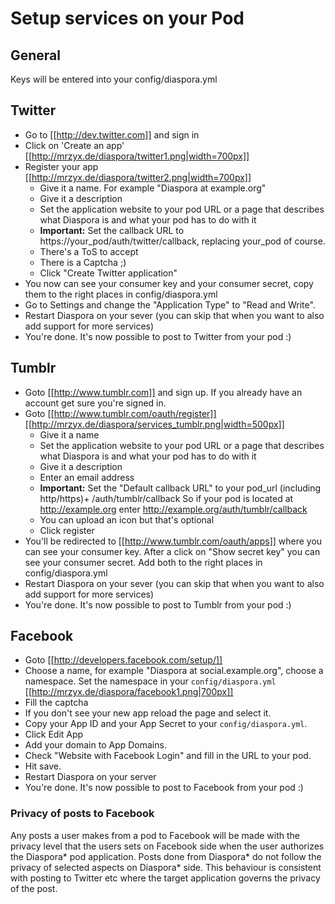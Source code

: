 # Setup services on your Pod

## General

Keys will be entered into your config/diaspora.yml

## Twitter

* Go to [[http://dev.twitter.com]] and sign in
* Click on 'Create an app'
  [[http://mrzyx.de/diaspora/twitter1.png|width=700px]]
* Register your app
  [[http://mrzyx.de/diaspora/twitter2.png|width=700px]]
    * Give it a name.  For example "Diaspora at example.org"
    * Give it a description
    * Set the application website to your pod URL or a page that describes what Diaspora is and what your pod has to do with it
    * **Important:** Set the callback URL to https://your_pod/auth/twitter/callback, replacing your_pod of course.
    * There's a ToS to accept
    * There is a Captcha  ;)
    * Click "Create Twitter application"
* You now can see your consumer key and your consumer secret, copy them to the right places in config/diaspora.yml
* Go to Settings and change the "Application Type" to "Read and Write".
* Restart Diaspora on your sever (you can skip that when you want to also add support for more services) 
* You're done. It's now possible to post to Twitter from your pod :)

## Tumblr

* Goto [[http://www.tumblr.com]] and sign up. If you already have an account get sure you're signed in.
* Goto [[http://www.tumblr.com/oauth/register]]        
  [[http://mrzyx.de/diaspora/services_tumblr.png|width=500px]]
    * Give it a name
    * Set the application website to your pod URL or a page that describes what Diaspora is and what your pod has to do with it
    * Give it a description
    * Enter an email address
    * **Important:** Set the "Default callback URL" to your pod_url (including http/https)+ /auth/tumblr/callback So if your pod is located at http://example.org enter http://example.org/auth/tumblr/callback
    * You can upload an icon but that's optional
    * Click register
* You'll be redirected to [[http://www.tumblr.com/oauth/apps]] where you can see your consumer key. After a click on "Show secret key" you can see your consumer secret. Add both to the right places in config/diaspora.yml
* Restart Diaspora on your sever (you can skip that when you want to also add support for more services) 
* You're done. It's now possible to post to Tumblr from your pod :)


## Facebook

* Goto [[http://developers.facebook.com/setup/]]
* Choose a name, for example "Diaspora at social.example.org", choose a namespace. Set the namespace in your `config/diaspora.yml` [[http://mrzyx.de/diaspora/facebook1.png|700px]]
* Fill the captcha
* If you don't see your new app reload the page and select it.
* Copy your App ID and your App Secret to your `config/diaspora.yml`.
* Click Edit App
* Add your domain to App Domains.
* Check "Website with Facebook Login" and fill in the URL to your pod.
* Hit save.
* Restart Diaspora on your server
* You're done. It's now possible to post to Facebook from your pod :)

### Privacy of posts to Facebook

Any posts a user makes from a pod to Facebook will be made with the privacy level that the users sets on Facebook side when the user authorizes the Diaspora* pod application. Posts done from Diaspora* do not follow the privacy of selected aspects on Diaspora* side. This behaviour is consistent with posting to Twitter etc where the target application governs the privacy of the post.